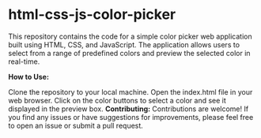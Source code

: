 # html-css-js-color-picker
This repository contains the code for a simple color picker web application built using HTML, CSS, and JavaScript. The application allows users to select from a range of predefined colors and preview the selected color in real-time.

**How to Use:**

Clone the repository to your local machine.
Open the index.html file in your web browser.
Click on the color buttons to select a color and see it displayed in the preview box.
**Contributing:**
Contributions are welcome! If you find any issues or have suggestions for improvements, please feel free to open an issue or submit a pull request.
